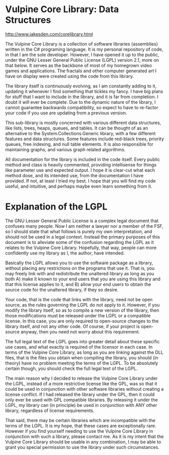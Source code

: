 # Vulpine Core Library: Data Structures

http://www.jakesden.com/corelibrary.html

The Vulpine Core Library is a collection of software libraries (assemblies) written in the C# programing language. It is my personal repository of code, in that I am the sole developer. However, I have opened it up to the public, under the GNU Lesser General Public License (LGPL) version 2.1, more on that below. It serves as the backbone of most of my homegrown video games and applications. The fractals and other computer generated art I have on display were created using the code from this library. 

The library itself is continuously evolving, as I am constantly adding to it, updating it whenever I find something that tickles my fancy. I have big plans for stuff that I want to include in the library, and it is far from completion. I doubt it will ever be complete. Due to the dynamic nature of the library, I cannot guarantee backwards compatibility, so expect to have to re-factor your code if you use are updating from a previous version.

This sub-library is mostly concerned with various different data structures, like lists, trees, heaps, queues, and tables. It can be thought of as an alternative to the System.Collections.Generic library, with a few different features and data structures. Some features include red-black trees, priority queues, free indexing, and null table elements. It is also responsible for maintaining graphs, and various graph related algorithms.

All documentation for the library is included in the code itself. Every public method and class is heavily commented, providing intellisense for things like parameter use and expected output. I hope it is clear-cut what each method dose, and its intended use, from the documentation I have provided. If not, at least I tried my best. I hope that you will find my code useful, and intuitive, and perhaps maybe even learn something from it.

# Explanation of the LGPL

The GNU Lesser General Public License is a complex legal document that confuses many people. Now I am neither a lawyer nor a member of the FSF, so I should state that what follows is purely my own interpretation, and should not be used in a legal context. Instead the primary purposes of this document is to alleviate some of the confusion regarding the LGPL as it relates to the Vulpine Core Library. Hopefully, that way, people can more confidently use my library as I, the author, have intended.

Basically the LGPL allows you to use the software package as a library, without placing any restrictions on the programs that use it. That is, you may freely link with and redistribute the unaltered library as long as you both A) make it known to your end users that you are using this library and that this license applies to it, and B) allow your end users to obtain the source code for the unaltered library, if they so desire.

Your code, that is the code that links with the library, need not be open source, as the rules governing the LGPL do not apply to it. However, if you modify the library itself, so as to compile a new version of the library, then those modifications must be released under the LGPL or a compatible license. In this case, you are only required to open-source changes to the library itself, and not any other code. Of course, if your project is open-source anyway, then you need not worry about this requirement.

The full legal text of the LGPL goes into greater detail about these specific use cases, and what exactly is required of the licensor in each case. In terms of the Vulpine Core Library, as long as you are linking against the DLL files, that is the files you obtain when compiling the library, you should (in theory) have no problem meeting the terms of the LGPL. To be absolutely certain though, you should check the full legal text of the LGPL. 

The main reason why I decided to release the Vulpine Core Library under the LGPL, instead of a more restrictive license like the GPL, was so that it could be used in conjunction with other software libraries without creating a license conflict. If I had released the library under the GPL, then it could only ever be used with GPL compatible libraries. By releasing it under the LGPL, my library can (in principle) be used in conjunction with ANY other library, regardless of license requirements.

That said, there may be certain libraries which are incompatible with the terms of the LGPL. It is my hope, that these cases are exceptionally rare. However if you find yourself needing to use the Vulpine Core Library in conjunction with such a library, please contact me. As it is my intent that the Vulpine Core Library should be usable in any combination, I may be able to grant you special permission to use the library under such circumstances.
